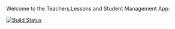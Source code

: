 Welcome to the Teachers,Lessons and Student Management App:

[![Build Status](https://travis-ci.org/Yegan/School-ManagementApp.svg?branch=master)](https://travis-ci.org/Yegan/School-ManagementApp)


